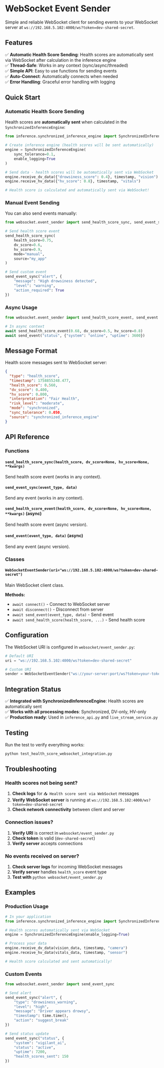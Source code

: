 # WebSocket Event Sender

Simple and reliable WebSocket client for sending events to your WebSocket server at `ws://192.168.5.102:4000/ws?token=dev-shared-secret`.

## Features

✅ **Automatic Health Score Sending**: Health scores are automatically sent via WebSocket after calculation in the inference engine  
✅ **Thread-Safe**: Works in any context (sync/async/threaded)  
✅ **Simple API**: Easy to use functions for sending events  
✅ **Auto-Connect**: Automatically connects when needed  
✅ **Error Handling**: Graceful error handling with logging  

## Quick Start

### Automatic Health Score Sending

Health scores are **automatically sent** when calculated in the `SynchronizedInferenceEngine`:

```python
from inference.synchronized_inference_engine import SynchronizedInferenceEngine

# Create inference engine (health scores will be sent automatically)
engine = SynchronizedInferenceEngine(
    sync_tolerance=0.1,
    enable_logging=True
)

# Send data - health scores will be automatically sent via WebSocket
engine.receive_dv_data({"drowsiness_score": 0.4}, timestamp, "vision")
engine.receive_hv_data({"hv_score": 0.8}, timestamp, "vitals")

# Health score is calculated and automatically sent via WebSocket!
```

### Manual Event Sending

You can also send events manually:

```python
from websocket.event_sender import send_health_score_sync, send_event_sync

# Send health score event
send_health_score_sync(
    health_score=0.75,
    dv_score=0.6,
    hv_score=0.9,
    mode="manual",
    source="my_app"
)

# Send custom event
send_event_sync("alert", {
    "message": "High drowsiness detected",
    "level": "warning",
    "action_required": True
})
```

### Async Usage

```python
from websocket.event_sender import send_health_score_event, send_event

# In async context
await send_health_score_event(0.68, dv_score=0.5, hv_score=0.8)
await send_event("status", {"system": "online", "uptime": 3600})
```

## Message Format

Health score messages sent to WebSocket server:

```json
{
  "type": "health_score",
  "timestamp": 1758855248.477,
  "health_score": 0.560,
  "dv_score": 0.400,
  "hv_score": 0.800,
  "interpretation": "Fair Health",
  "risk_level": "moderate",
  "mode": "synchronized",
  "sync_tolerance": 0.050,
  "source": "synchronized_inference_engine"
}
```

## API Reference

### Functions

#### `send_health_score_sync(health_score, dv_score=None, hv_score=None, **kwargs)`
Send health score event (works in any context).

#### `send_event_sync(event_type, data)`
Send any event (works in any context).

#### `send_health_score_event(health_score, dv_score=None, hv_score=None, **kwargs)` (async)
Send health score event (async version).

#### `send_event(event_type, data)` (async)
Send any event (async version).

### Classes

#### `WebSocketEventSender(uri="ws://192.168.5.102:4000/ws?token=dev-shared-secret")`
Main WebSocket client class.

**Methods:**
- `await connect()` - Connect to WebSocket server
- `await disconnect()` - Disconnect from server
- `await send_event(event_type, data)` - Send event
- `await send_health_score(health_score, ...)` - Send health score

## Configuration

The WebSocket URI is configured in `websocket/event_sender.py`:

```python
# Default URI
uri = "ws://192.168.5.102:4000/ws?token=dev-shared-secret"

# Custom URI
sender = WebSocketEventSender("ws://your-server:port/ws?token=your-token")
```

## Integration Status

✅ **Integrated with SynchronizedInferenceEngine**: Health scores are automatically sent  
✅ **Works with all processing modes**: Synchronized, DV-only, HV-only  
✅ **Production ready**: Used in `inference_api.py` and `live_stream_service.py`  

## Testing

Run the test to verify everything works:

```bash
python test_health_score_websocket_integration.py
```

## Troubleshooting

### Health scores not being sent?

1. **Check logs** for `📤 Health score sent via WebSocket` messages
2. **Verify WebSocket server** is running at `ws://192.168.5.102:4000/ws?token=dev-shared-secret`
3. **Check network connectivity** between client and server

### Connection issues?

1. **Verify URI** is correct in `websocket/event_sender.py`
2. **Check token** is valid (`dev-shared-secret`)
3. **Verify server** accepts connections

### No events received on server?

1. **Check server logs** for incoming WebSocket messages
2. **Verify server** handles `health_score` event type
3. **Test with** `python websocket/event_sender.py`

## Examples

### Production Usage

```python
# In your application
from inference.synchronized_inference_engine import SynchronizedInferenceEngine

# Health scores automatically sent via WebSocket
engine = SynchronizedInferenceEngine(enable_logging=True)

# Process your data
engine.receive_dv_data(vision_data, timestamp, "camera")
engine.receive_hv_data(vitals_data, timestamp, "sensor")

# Health score calculated and sent automatically!
```

### Custom Events

```python
from websocket.event_sender import send_event_sync

# Send alert
send_event_sync("alert", {
    "type": "drowsiness_warning",
    "level": "high",
    "message": "Driver appears drowsy",
    "timestamp": time.time(),
    "action": "suggest_break"
})

# Send status update
send_event_sync("status", {
    "system": "vigilant_ai",
    "status": "active",
    "uptime": 7200,
    "health_scores_sent": 150
})
```
